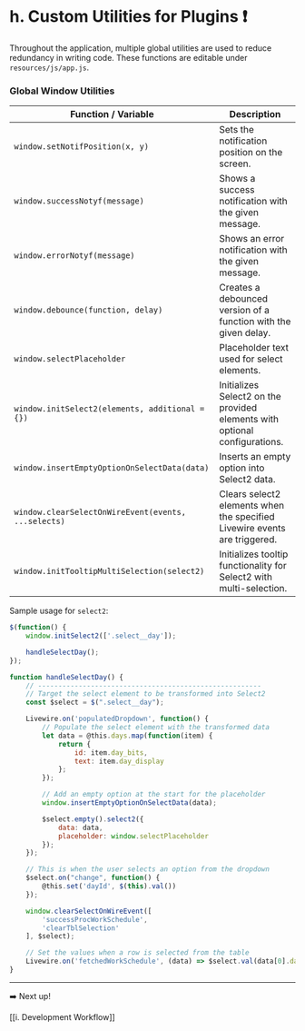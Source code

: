 # h. Custom Utilities for Plugins ❗️

Throughout the application, multiple global utilities are used to reduce redundancy in writing code. These functions are editable under `resources/js/app.js`.

### Global Window Utilities

| Function / Variable                                 | Description                                                                |
| --------------------------------------------------- | -------------------------------------------------------------------------- |
| `window.setNotifPosition(x, y)`                     | Sets the notification position on the screen.                              |
| `window.successNotyf(message)`                      | Shows a success notification with the given message.                       |
| `window.errorNotyf(message)`                        | Shows an error notification with the given message.                        |
| `window.debounce(function, delay)`                  | Creates a debounced version of a function with the given delay.            |
| `window.selectPlaceholder`                          | Placeholder text used for select elements.                                 |
| `window.initSelect2(elements, additional = {})`     | Initializes Select2 on the provided elements with optional configurations. |
| `window.insertEmptyOptionOnSelectData(data)`        | Inserts an empty option into Select2 data.                                 |
| `window.clearSelectOnWireEvent(events, ...selects)` | Clears select2 elements when the specified Livewire events are triggered.  |
| `window.initTooltipMultiSelection(select2)`         | Initializes tooltip functionality for Select2 with multi-selection.        |

Sample usage for `select2`:

```js
$(function() {
	window.initSelect2(['.select__day']);

	handleSelectDay();
});

function handleSelectDay() {
	// -------------------------------------------------------
	// Target the select element to be transformed into Select2
	const $select = $(".select__day");

	Livewire.on('populatedDropdown', function() {
		// Populate the select element with the transformed data
		let data = @this.days.map(function(item) {
			return {
				id: item.day_bits,
				text: item.day_display
			};
		});

		// Add an empty option at the start for the placeholder
		window.insertEmptyOptionOnSelectData(data);

		$select.empty().select2({
			data: data,
			placeholder: window.selectPlaceholder
		});
	});

	// This is when the user selects an option from the dropdown
	$select.on("change", function() {
		@this.set('dayId', $(this).val())
	});

	window.clearSelectOnWireEvent([
		'successProcWorkSchedule',
		'clearTblSelection'
	], $select);

	// Set the values when a row is selected from the table
	Livewire.on('fetchedWorkSchedule', (data) => $select.val(data[0].day_bits).trigger('change'));
}
```

---

➡️ Next up!

[[i. Development Workflow]]